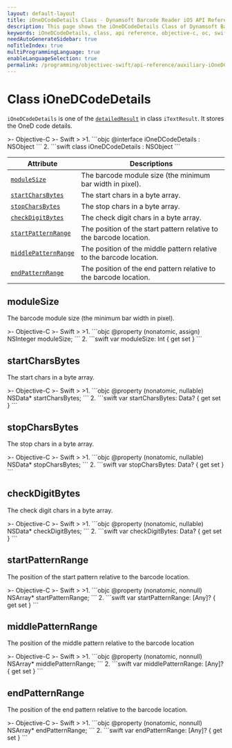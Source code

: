 ```yaml
---
layout: default-layout
title: iOneDCodeDetails Class - Dynamsoft Barcode Reader iOS API Reference
description: This page shows the iOneDCodeDetails Class of Dynamsoft Barcode Reader for iOS SDK.
keywords: iOneDCodeDetails, class, api reference, objective-c, oc, swift
needAutoGenerateSidebar: true
noTitleIndex: true
multiProgrammingLanguage: true
enableLanguageSelection: true
permalink: /programming/objectivec-swift/api-reference/auxiliary-iOneDCodeDetails.html
---
```


# Class iOneDCodeDetails

`iOneDCodeDetails` is one of the [`detailedResult`](auxiliary-iTextResult.md#detailedresult) in class `iTextResult`. It stores the OneD code details.

<div class="sample-code-prefix"></div>
>- Objective-C
>- Swift
>
>1. 
```objc
@interface iOneDCodeDetails : NSObject
```
2. 
```swift
class iOneDCodeDetails : NSObject
```

| Attribute | Descriptions |
|---------- |------------- |
| [`moduleSize`](#modulesize) | The barcode module size (the minimum bar width in pixel). |
| [`startCharsBytes`](#startcharsbytes) | The start chars in a byte array. |
| [`stopCharsBytes`](#stopcharsbytes) | The stop chars in a byte array. |
| [`checkDigitBytes`](#checkdigitbytes) | The check digit chars in a byte array. |
| [`startPatternRange`](#startcharsbytes) | The position of the start pattern relative to the barcode location. |
| [`middlePatternRange`](#stopcharsbytes) | The position of the middle pattern relative to the barcode location. |
| [`endPatternRange`](#checkdigitbytes) | The position of the end pattern relative to the barcode location. |

## moduleSize

The barcode module size (the minimum bar width in pixel).

<div class="sample-code-prefix"></div>
>- Objective-C
>- Swift
>
>1. 
```objc
@property (nonatomic, assign) NSInteger moduleSize;
```
2. 
```swift
var moduleSize: Int { get set }
```

## startCharsBytes

The start chars in a byte array.

<div class="sample-code-prefix"></div>
>- Objective-C
>- Swift
>
>1. 
```objc
@property (nonatomic, nullable) NSData* startCharsBytes;
```
2. 
```swift
var startCharsBytes: Data? { get set }
```

## stopCharsBytes

The stop chars in a byte array.

<div class="sample-code-prefix"></div>
>- Objective-C
>- Swift
>
>1. 
```objc
@property (nonatomic, nullable) NSData* stopCharsBytes;
```
2. 
```swift
var stopCharsBytes: Data? { get set }
```

## checkDigitBytes

The check digit chars in a byte array.

<div class="sample-code-prefix"></div>
>- Objective-C
>- Swift
>
>1. 
```objc
@property (nonatomic, nullable) NSData* checkDigitBytes;
```
2. 
```swift
var checkDigitBytes: Data? { get set }
```

## startPatternRange

The position of the start pattern relative to the barcode location.

<div class="sample-code-prefix"></div>
>- Objective-C
>- Swift
>
>1. 
```objc
@property (nonatomic, nonnull) NSArray* startPatternRange;
```
2. 
```swift
var startPatternRange: [Any]? { get set }
```

## middlePatternRange

The position of the middle pattern relative to the barcode location

<div class="sample-code-prefix"></div>
>- Objective-C
>- Swift
>
>1. 
```objc
@property (nonatomic, nonnull) NSArray* middlePatternRange;
```
2. 
```swift
var middlePatternRange: [Any]? { get set }
```

## endPatternRange

The position of the end pattern relative to the barcode location.

<div class="sample-code-prefix"></div>
>- Objective-C
>- Swift
>
>1. 
```objc
@property (nonatomic, nonnull) NSArray* endPatternRange;
```
2. 
```swift
var endPatternRange: [Any]? { get set }
```
